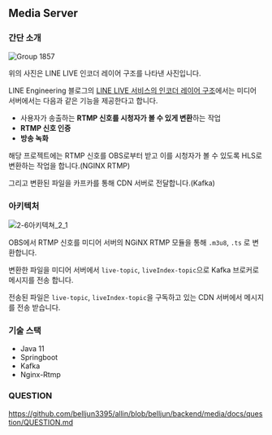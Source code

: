## Media Server

### 간단 소개

![Group 1857](https://user-images.githubusercontent.com/102807742/218668956-b750afd3-88f6-4990-8144-0540cc3adddd.png)


위의 사진은 LINE LIVE 인코더 레이어 구조를 나타낸 사진입니다.

LINE Engineering 블로그의 [LINE LIVE 서비스의 인코더 레이어 구조](https://engineering.linecorp.com/ko/blog/the-structure-of-the-line-live-s-encoder-layer/#cdn-origin-server)에서는 미디어 서버에서는 다음과 같은 기능을 제공한다고 합니다.

+ 사용자가 송출하는 **RTMP 신호를 시청자가 볼 수 있게 변환**하는 작업
+ **RTMP 신호 인증**
+ **방송 녹화**

해당 프로젝트에는 RTMP 신호를 OBS로부터 받고 이를 시청자가 볼 수 있도록 HLS로 변환하는 작업을 합니다.(NGINX RTMP)

그리고 변환된 파일을 카프카를 통해 CDN 서버로 전달합니다.(Kafka)

### 아키텍처

![2-6아키텍쳐_2_1](https://user-images.githubusercontent.com/102807742/218659328-91450a9c-05db-443d-98f2-3f1278b5b7c2.jpg)

OBS에서 RTMP 신호를 미디어 서버의 NGiNX RTMP 모듈을 통해 `.m3u8`, `.ts` 로 변환합니다.

변환한 파일을 미디어 서버에서 `live-topic`, `liveIndex-topic`으로 Kafka 브로커로 메시지를 전송 합니다.

전송된 파일은 `live-topic`, `liveIndex-topic`을 구독하고 있는 CDN 서버에서 메시지를 전송 받습니다.

### 기술 스택

+ Java 11
+ Springboot
+ Kafka
+ Nginx-Rtmp

### QUESTION

https://github.com/belljun3395/allin/blob/belljun/backend/media/docs/question/QUESTION.md